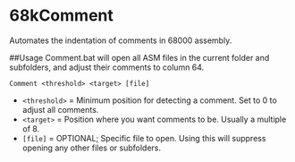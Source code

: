 # 68kComment
Automates the indentation of comments in 68000 assembly.

##Usage
Comment.bat will open all ASM files in the current folder and subfolders, and adjust their comments to column 64.

```
Comment <threshold> <target> [file]
```

- `<threshold>` = Minimum position for detecting a comment. Set to 0 to adjust all comments.
- `<target>` = Position where you want comments to be. Usually a multiple of 8.
- `[file]` = OPTIONAL; Specific file to open. Using this will suppress opening any other files or subfolders.